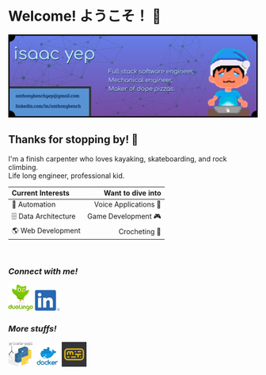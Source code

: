 # Welcome! ようこそ！ 👋

<img alt="GitHub Profile Banner" src="img/banner.png" width="850" />

## Thanks for stopping by! 👾
I'm a finish carpenter who loves kayaking, skateboarding, and rock climbing.\
Life long engineer, professional kid.

| Current Interests | Want to dive into |
|:---|---:|
| 🤖 Automation | Voice Applications 🎤 |
| 🗄️ Data Architecture | Game Development 🎮 |
| 🌎 Web Development | Crocheting 🧶 |

<br />

### ***Connect with me!***
[<img alt="DuoLingo" src="img/duolingo.png" width="50" />](https://www.duolingo.com/profile/TheSleepyBoy)
‎ ‎ ‎ ‎ ‎
[<img alt="LinkedIn" src="img/linkedin.png" width="50" />](https://www.linkedin.com/in/anthonybench/)

### ***More stuffs!***
[<img alt="PyPi" src="img/pypi.png" width="50" />](https://pypi.org/user/sleepyboy/)
‎ ‎ ‎ ‎ ‎
[<img alt="DockerHub" src="img/docker.png" width="50" />](https://hub.docker.com/u/sleepyboy)
‎ ‎ ‎ ‎ ‎
[<img alt="MonkeyType" src="img/monkeytype.png" width="50" />](https://monkeytype.com/profile/zJyZluX5ZvNVXl4hUw3ZndJaaiw2)